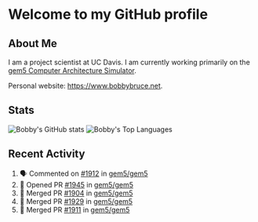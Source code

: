 # Welcome to my GitHub profile

## About Me

I am a project scientist at UC Davis. I am currently working primarily on the [gem5 Computer Architecture Simulator](https://github.com/gem5).

Personal website: <https://www.bobbybruce.net>.

## Stats

![Bobby's GitHub stats](https://github-readme-stats.vercel.app/api?username=bobbyrbruce&show_icons=true&theme=responsive&include_all_commits=true&count_private=true&show=reviews&disable_animations=true)
![Bobby's Top Languages ](https://github-readme-stats.vercel.app/api/top-langs/?username=bobbyrbruce&layout=compact&theme=responsive&count_private=true&langs_count=10&disable_animations=true)

## Recent Activity

<!--START_SECTION:activity-->
1. 🗣 Commented on [#1912](https://github.com/gem5/gem5/pull/1912#issuecomment-2613946338) in [gem5/gem5](https://github.com/gem5/gem5)
2. 💪 Opened PR [#1945](https://github.com/gem5/gem5/pull/1945) in [gem5/gem5](https://github.com/gem5/gem5)
3. 🎉 Merged PR [#1904](https://github.com/gem5/gem5/pull/1904) in [gem5/gem5](https://github.com/gem5/gem5)
4. 🎉 Merged PR [#1929](https://github.com/gem5/gem5/pull/1929) in [gem5/gem5](https://github.com/gem5/gem5)
5. 🎉 Merged PR [#1911](https://github.com/gem5/gem5/pull/1911) in [gem5/gem5](https://github.com/gem5/gem5)
<!--END_SECTION:activity-->
